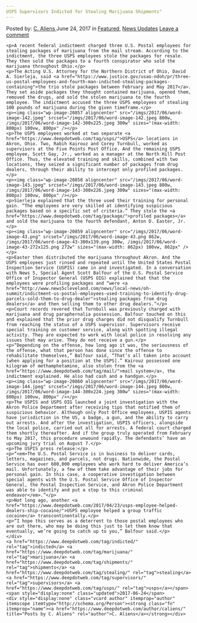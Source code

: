 ```yaml
---
USPS Supervisors Indicted for Stealing Marijuana Shipments"
---
```

<article class="post-listing post-20853 post type-post status-publish format-standard has-post-thumbnail hentry  tag-indicted tag-marijuana tag-shipments tag-stealing tag-supervisors tag-usps">
    <div class="post-inner">
        <span>Posted by: <a href="https://www.deepdotweb.com/author/caliens/" title="">C. Aliens </a></span>
    <span>June 24, 2017</span>
    <span>in <a href="https://www.deepdotweb.com/category/deepdot-news/" rel="category tag">Featured</a>, <a href="https://www.deepdotweb.com/category/news-updates/" rel="category tag">News Updates</a></span>
    <span><a href="https://www.deepdotweb.com/2017/06/24/usps-supervisors-indicted-stealing-marijuana-shipments/#respond">Leave a comment</a></span>
    </p>
    <div class="clear"></div>
    
    <p>A recent federal indictment charged three U.S. Postal employees for stealing packages of marijuana from the mail stream. According to the indictment, the three USPS employees stole the packages for resale. They then sold the packages to a fourth conspirator who sold the marijuana throughout Ohio.</p>
    <p>The Acting U.S. Attorney for the Northern District of Ohio, David A. Sierleja, said <a href="https://www.justice.gov/usao-ndoh/pr/three-us-postal-employees-and-fourth-man-indicted-stealing-packages-containing">the trio stole packages between February and May 2017</a>. They set aside packages they thought contained marijuana, opened them, removed the drugs, and sold the stolen marijuana to the fourth employee. The indictment accused the three USPS employees of stealing 100 pounds of marijuana during the given timeframe.</p>
    <p><img class="wp-image-20857 aligncenter" src="/imgs/2017/06/word-image-142.jpeg" srcset="/imgs/2017/06/word-image-142.jpeg 800w, /imgs/2017/06/word-image-142-300x225.jpeg 300w" sizes="(max-width: 800px) 100vw, 800px" /></p>
    <p>The USPS employees worked at two separate <a href="https://www.deepdotweb.com/tag/usps/">USPS</a> locations in Akron, Ohio. Two, Rabih Kairouz and Corey Turnbull, worked as supervisors at the Five Points Post Office. And the remaining USPS employee, Scott Gay, Jr., worked as a manager at the North Hill Post Office. Thus, the elevated training and skills, combined with two locations, they seized a significant number of packages from drug dealers, through their ability to intercept only profiled packages.</p>
    <p><img class="wp-image-20858 aligncenter" src="/imgs/2017/06/word-image-143.jpeg" srcset="/imgs/2017/06/word-image-143.jpeg 800w, /imgs/2017/06/word-image-143-300x226.jpeg 300w" sizes="(max-width: 800px) 100vw, 800px" /></p>
    <p>Sierleja explained that the three used their training for personal gain. “The employees are very skilled at identifying suspicious packages based on a specific set of criteria.” They stole the <a href="https://www.deepdotweb.com/tag/package/">profiled packages</a> and sold the marijuana to the fourth defendant, Anton D. Easter, Jr.</p>
    <p><img class="wp-image-20859 aligncenter" src="/imgs/2017/06/word-image-43.png" srcset="/imgs/2017/06/word-image-43.png 862w, /imgs/2017/06/word-image-43-300x139.png 300w, /imgs/2017/06/word-image-43-272x125.png 272w" sizes="(max-width: 862px) 100vw, 862px" /></p>
    <p>Easter then distributed the marijuana throughout Akron. And the USPS employees just rinsed and repeated until the United States Postal Inspection Service (USPIS) came in and investigated. In a conversation with News 5, Special Agent Scott Balfour of the U.S. Postal Service Office of Inspector General (USPS OIG) explained that that the employees were profiling packages and “were <a href="http://www.news5cleveland.com/news/local-news/oh-summit/indictment-us-postal-employees-used-training-to-identify-drug-parcels-sold-them-to-drug-dealer">stealing packages from drug dealers</a> and then selling them to other drug dealers.”</p>
    <p>Court records revered that Turnbull was previously charged with marijuana and drug paraphernalia possession. Balfour touched on this and explained that the prior drug charges did not disqualify Turnbull from reaching the status of a USPS supervisor. Supervisors receive special training on customer service, along with spotting illegal activity. They are expected to work with local police in resolving any issues that may arise. They do not receive a gun.</p>
    <p>“Depending on the offense, how long ago it was, the seriousness of the offense, what that person has done since the offense to rehabilitate themselves,” Balfour said, “That’s all taken into account [when applying for a position at the USPS].” Kairouz possessed one kilogram of methamphetamine, also stolen from the <a href="https://www.deepdotweb.com/tag/mail/">mail system</a>, the indictment explained. He also had cash and a handgun.</p>
    <p><img class="wp-image-20860 aligncenter" src="/imgs/2017/06/word-image-144.jpeg" srcset="/imgs/2017/06/word-image-144.jpeg 800w, /imgs/2017/06/word-image-144-300x224.jpeg 300w" sizes="(max-width: 800px) 100vw, 800px" /></p>
    <p>The USPIS and USPS OIG launched a joint investigation with the Akron Police Department after receiving tips that notified them of suspicious behavior. Although only Post Office employees, USPIS agents have jurisdiction in the US, a badge, a gun, and the ability to carry out arrests. And after the investigation, USPIS officers, alongside the local police, carried out all for arrests. A federal court charged them shortly thereafter. And if the group truly operated from February to May 2017, this procedure unwound rapidly. The defendants’ have an upcoming jury trial on August 7.</p>
    <p>The USPIS press release:</p>
    <p>“<em>The U.S. Postal Service is in business to deliver cards, letters, magazines, and parcels, not drugs. Nationwide, the Postal Service has over 600,000 employees who work hard to deliver America’s mail. Unfortunately, a few of them take advantage of their jobs for personal gain. In this case, a cooperative investigation between special agents with the U.S. Postal Service Office of Inspector General, the Postal Inspection Service, and Akron Police Department was able to identify and put a stop to this criminal endeavor</em>.”</p>
    <p>Not long ago, another <a href="https://www.deepdotweb.com/2017/04/23/usps-employee-helped-dealers-ship-cocaine/">USPS employee helped a group traffic cocaine</a> transcontinentally.</p>
    <p>“I hope this serves as a deterrent to those postal employees who are out there, who may be doing this just to let them know that eventually, we’re going to catch up to you,” Balfour said.</p>
    </div>
    <a href="https://www.deepdotweb.com/tag/indicted/" rel="tag">indicted</a> <a href="https://www.deepdotweb.com/tag/marijuana/" rel="tag">marijuana</a> <a href="https://www.deepdotweb.com/tag/shipments/" rel="tag">shipments</a> <a href="https://www.deepdotweb.com/tag/stealing/" rel="tag">stealing</a> <a href="https://www.deepdotweb.com/tag/supervisors/" rel="tag">supervisors</a> <a href="https://www.deepdotweb.com/tag/usps/" rel="tag">usps</a></span> <span style="display:none" class="updated">2017-06-24</span>
    <div style="display:none" class="vcard author" itemprop="author" itemscope itemtype="http://schema.org/Person"><strong class="fn" itemprop="name"><a href="https://www.deepdotweb.com/author/caliens/" title="Posts by C. Aliens" rel="author">C. Aliens</a></strong></div>
    
